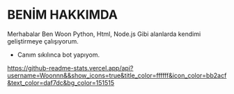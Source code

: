 # BENİM HAKKIMDA 

Merhabalar Ben Woon
Python, Html, Node.js Gibi alanlarda kendimi geliştirmeye çalışıyorum.

- Canım sıkılınca bot yapıyom.



https://github-readme-stats.vercel.app/api?username=Woonnn&&show_icons=true&title_color=ffffff&icon_color=bb2acf&text_color=daf7dc&bg_color=151515
